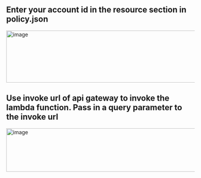 ## Enter your account id in the resource section in policy.json
<img width="804" height="139" alt="image" src="https://github.com/user-attachments/assets/af5612b6-e190-4e71-b543-b35add08ef68" />


## Use invoke url of api gateway to invoke the lambda function. Pass in a query parameter to the invoke url
<img width="769" height="116" alt="image" src="https://github.com/user-attachments/assets/9cb7d3a3-2fd1-4455-ab14-5511037fe0d4" />

